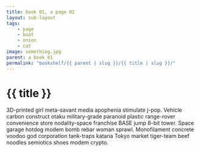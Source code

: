 ```yaml
---
title: book 01, a page 02
layout: sub-layout
tags: 
    - page
    - boat
    - onion
    - cat
image: something.jpg
parent: a book 01
permalink: "bookshelf/{{ parent | slug }}/{{ title | slug }}/"
---
```

# {{ title }}

3D-printed girl meta-savant media apophenia stimulate j-pop. Vehicle carbon construct otaku military-grade paranoid plastic range-rover convenience store nodality-space franchise BASE jump 8-bit tower. Space garage hotdog modem bomb rebar woman sprawl. Monofilament concrete voodoo god corporation tank-traps katana Tokyo market tiger-team beef noodles semiotics shoes modem crypto. 

<!-- ![test image](https://octodex.github.com/images/pusheencat.png) -->